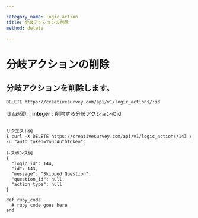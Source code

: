```yaml
---

category_name: logic_action
title: 分岐アクションの削除
method: delete

---
```


# 分岐アクションの削除

## 分岐アクションを削除します。

`DELETE https://creativesurvey.com/api/v1/logic_actions/:id`

id _(必須)_:
: __integer__
: 削除する分岐アクションのid

~~~

リクエスト例
$ curl -X DELETE https://creativesurvey.com/api/v1/logic_actions/143 \
-u "auth_token=YourAuthToken":

レスポンス例
{
  "logic_id": 144,
  "id": 143,
  "message": "Skipped Question",
  "question_id": null,
  "action_type": null
}

~~~

~~~
def ruby_code
  # ruby code goes here
end
~~~

